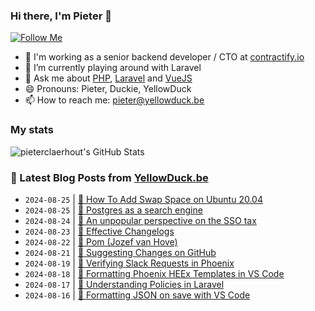 ### Hi there, I'm Pieter 👋  
[![Follow Me](https://img.shields.io/github/followers/pieterclaerhout?label=Follow&style=social)](https://github.com/pieterclaerhout)

- 🏢 I'm working as a senior backend developer / CTO at [contractify.io](https://contractify.io)
- 🌱 I’m currently playing around with Laravel
- 💬 Ask me about [PHP](https://php.net), [Laravel](http://laravel.com) and [VueJS](https://vuejs.org)
- 😄 Pronouns: Pieter, Duckie, YellowDuck
- 📫 How to reach me: pieter@yellowduck.be

### My stats

![pieterclaerhout's GitHub Stats](https://github-readme-stats.vercel.app/api?username=pieterclaerhout&show_icons=true&count_private=true&line_height=40)

### 📩 Latest Blog Posts from [YellowDuck.be](https://www.yellowduck.be/)
<!-- BLOG-POST-LIST:START -->
- `2024-08-25` | [🔗 How To Add Swap Space on Ubuntu 20.04](https://www.yellowduck.be/posts/how-to-add-swap-space-on-ubuntu-20-04-digitalocean)  
- `2024-08-25` | [🔗 Postgres as a search engine](https://www.yellowduck.be/posts/postgres-as-a-search-engine)  
- `2024-08-24` | [🔗 An unpopular perspective on the SSO tax](https://www.yellowduck.be/posts/an-unpopular-perspective-on-the-sso-tax-ssoready)  
- `2024-08-23` | [🔗 Effective Changelogs](https://www.yellowduck.be/posts/effective-changelogs)  
- `2024-08-22` | [🔗 Pom &lpar;Jozef van Hove&rpar;](https://www.yellowduck.be/posts/pom)  
- `2024-08-21` | [🔗 Suggesting Changes on GitHub](https://www.yellowduck.be/posts/suggesting-changes-on-github)  
- `2024-08-19` | [🔗 Verifying Slack Requests in Phoenix](https://www.yellowduck.be/posts/verifying-slack-requests-in-phoenix)  
- `2024-08-18` | [🔗 Formatting Phoenix HEEx Templates in VS Code](https://www.yellowduck.be/posts/formatting-heex-templates-in-vscode)  
- `2024-08-17` | [🔗 Understanding Policies in Laravel](https://www.yellowduck.be/posts/understanding-policies-in-laravel)  
- `2024-08-16` | [🐥 Formatting JSON on save with VS Code](https://www.yellowduck.be/posts/formatting-json-on-save-with-vs-code)  

<!-- BLOG-POST-LIST:END -->
